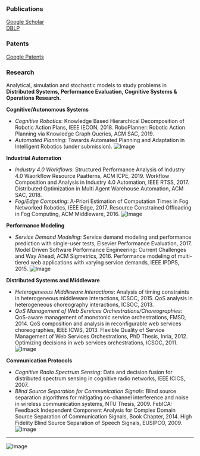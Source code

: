 
### Publications
[Google Scholar](https://scholar.google.com/citations?user=UFFGGzEAAAAJ)  
[DBLP](http://dblp.uni-trier.de/pers/hd/k/Kattepur:Ajay)  


### Patents
[Google Patents](https://patents.google.com/?inventor=ajay+kattepur)  


### Research

Analytical, simulation and stochastic models to study problems in **Distributed Systems, Performance Evaluation, Cognitive Systems & Operations Research**.
 
 
**Cognitive/Autonomous Systems**
- _Cognitive Robotics_: Knowledge Based Hierarchical Decomposition of Robotic Action Plans, IEEE IECON, 2018. RoboPlanner: Robotic Action Planning via Knowledge Graph Queries, ACM SAC, 2019.
- _Automated Planning_: Towards Automated Planning and Adaptation in Intelligent Robotics (under submission). 
![Image](https://ajaykattepur.github.io/ajaykattepur/hierarchy.png)
 
 
**Industrial Automation**
- _Industry 4.0 Workflows_: Structured Performance Analysis of Industry 4.0 Waorkflow Resource Paatterns, ACM ICPE, 2019. Workflow Composition and Analysis in Industry 4.0 Automation, IEEE RTSS, 2017. Distributed Optimization in Multi Agent Warehouse Automation, ACM SAC, 2018.
- _Fog/Edge Computing_: A-Priori Estimation of Computation Times in Fog Networked Robotics, IEEE Edge, 2017. Resource Constrained Offloading in Fog Computing, ACM Middleware, 2016. 
![Image](https://ajaykattepur.github.io/ajaykattepur/fog.png)


**Performance Modeling**
- _Service Demand Modeling_: Service demand modeling and performance prediction with single-user tests, Elsevier Performance Evaluation, 2017. Model Driven Software Performance Engineering: Current Challenges and Way Ahead, ACM Sigmetrics, 2016. Performance modeling of multi-tiered web applications with varying service demands, IEEE IPDPS, 2015.
![Image](https://ajaykattepur.github.io/ajaykattepur/performance.png)


**Distributed Systems and Middleware**
- _Heterogeneous Middleware Interactions_: Analysis of timing constraints in heterogeneous middleware interactions, ICSOC, 2015. QoS analysis in heterogeneous choreography interactions, ICSOC, 2013. 
- _QoS Management of Web Services Orchestrations/Choreographies_: QoS-aware management of monotonic service orchestrations, FMSD, 2014. QoS composition and analysis in reconfigurable web services choreographies, IEEE ICWS, 2013. Flexible Quality of Service Management of Web Services Orchestrations, PhD Thesis, Inria, 2012. Optimizing decisions in web services orchestrations, ICSOC, 2011.
![Image](https://ajaykattepur.github.io/ajaykattepur/automata.png)


**Communication Protocols**
- _Cognitive Radio Spectrum Sensing_: Data and decision fusion for distributed spectrum sensing in cognitive radio networks, IEEE ICICS, 2007.
- _Blind Source Separation for Communication Signals_: Blind source separation algorithms for mitigating co-channel interference and noise in wireless communication systems, NTU Thesis, 2009. FebICA: Feedback Independent Component Analysis for Complex Domain Source Separation of Communication Signals, Book Chapter, 2014. High Fidelity Blind Source Separation of Speech Signals, EUSIPCO, 2009.
![Image](https://ajaykattepur.github.io/ajaykattepur/comms.png)

* * *
  
 ![Image](https://ajaykattepur.github.io/ajaykattepur/calvin.PNG)
